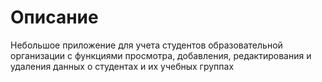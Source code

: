 # Описание
Небольшое приложение для учета студентов образовательной организации с функциями просмотра, добавления, редактирования и удаления данных о студентах и их учебных группах
